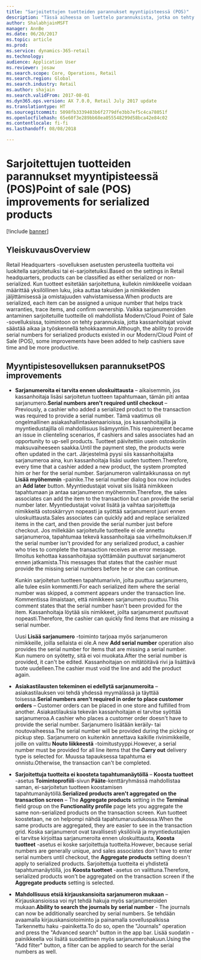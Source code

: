 ```yaml
---
title: "Sarjoitettujen tuotteiden parannukset myyntipisteessä (POS)"
description: "Tässä aiheessa on luettelo parannuksista, jotka on tehty sarjoitettuihin tuotteisiin ajan säästämiseksi ja tehokkuuden parantamiseksi."
author: ShalabhjainMSFT
manager: AnnBe
ms.date: 06/20/2017
ms.topic: article
ms.prod: 
ms.service: dynamics-365-retail
ms.technology: 
audience: Application User
ms.reviewer: josaw
ms.search.scope: Core, Operations, Retail
ms.search.region: Global
ms.search.industry: Retail
ms.author: shajain
ms.search.validFrom: 2017-08-01
ms.dyn365.ops.version: AX 7.0.0, Retail July 2017 update
ms.translationtype: HT
ms.sourcegitcommit: 5098fb3339403b6f2779dfe3bb7ef5c4ca78051f
ms.openlocfilehash: 65e60f3e289bb68ea055548299d58bca42e84c02
ms.contentlocale: fi-fi
ms.lasthandoff: 08/08/2018

---
```


# <a name="point-of-sale-pos-improvements-for-serialized-products"></a><span data-ttu-id="ea2b9-103">Sarjoitettujen tuotteiden parannukset myyntipisteessä (POS)</span><span class="sxs-lookup"><span data-stu-id="ea2b9-103">Point of sale (POS) improvements for serialized products</span></span>

[!include [banner](includes/banner.md)]

## <a name="overview"></a><span data-ttu-id="ea2b9-104">Yleiskuvaus</span><span class="sxs-lookup"><span data-stu-id="ea2b9-104">Overview</span></span> 
<span data-ttu-id="ea2b9-105">Retail Headquarters -sovelluksen asetusten perusteella tuotteita voi luokitella sarjoitetuiksi tai ei-sarjoitetuiksi.</span><span class="sxs-lookup"><span data-stu-id="ea2b9-105">Based on the settings in Retail headquarters, products can be classified as either serialized or non-serialized.</span></span> <span data-ttu-id="ea2b9-106">Kun tuotteet esitetään sarjoitettuna, kullekin nimikkeelle voidaan määrittää yksilöllinen luku, joka auttaa takuiden ja nimikkeiden jäljittämisessä ja omistajuuden vahvistamisessa.</span><span class="sxs-lookup"><span data-stu-id="ea2b9-106">When products are serialized, each item can be assigned a unique number that helps track warranties, trace items, and confirm ownership.</span></span> <span data-ttu-id="ea2b9-107">Vaikka sarjanumeroiden antaminen sarjoitetuille tuotteille oli mahdollista Modern/Cloud Point of Sale -sovelluksissa, toimintoon on tehty parannuksia, jotta kassanhoitajat voivat säästää aikaa ja työskennellä tehokkaammin.</span><span class="sxs-lookup"><span data-stu-id="ea2b9-107">Although, the ability to provide serial numbers for serialized products existed in our Modern/Cloud Point of Sale (POS), some improvements have been added to help cashiers save time and be more productive.</span></span>  

## <a name="pos-improvements"></a><span data-ttu-id="ea2b9-108">Myyntipistesovelluksen parannukset</span><span class="sxs-lookup"><span data-stu-id="ea2b9-108">POS improvements</span></span>

- <span data-ttu-id="ea2b9-109">**Sarjanumeroita ei tarvita ennen uloskuittausta** – aikaisemmin, jos kassanhoitaja lisäsi sarjoitetun tuotteen tapahtumaan, tämän piti antaa sarjanumero.</span><span class="sxs-lookup"><span data-stu-id="ea2b9-109">**Serial numbers aren't required until checkout** – Previously, a cashier who added a serialized product to the transaction was required to provide a serial number.</span></span> <span data-ttu-id="ea2b9-110">Tämä vaatimus oli ongelmallinen asiakashallintaskenaarioissa, jos kassanhoitajilla ja myyntiedustajilla oli mahdollisuus lisämyyntiin.</span><span class="sxs-lookup"><span data-stu-id="ea2b9-110">This requirement became an issue in clienteling scenarios, if cashiers and sales associates had an opportunity to up-sell products.</span></span> <span data-ttu-id="ea2b9-111">Tuotteet päivitettiin usein ostoskoriin maksuvaiheeseen saakka.</span><span class="sxs-lookup"><span data-stu-id="ea2b9-111">Until the payment step, the products were often updated in the cart.</span></span> <span data-ttu-id="ea2b9-112">Järjestelmä pyysi siis kassanhoitajalta sarjanumeroa aina, kun kassanhoitaja lisäsi uuden tuotteen.</span><span class="sxs-lookup"><span data-stu-id="ea2b9-112">Therefore, every time that a cashier added a new product, the system prompted him or her for the serial number.</span></span> <span data-ttu-id="ea2b9-113">Sarjanumeron valintaikkunassa on nyt **Lisää myöhemmin** -painike.</span><span class="sxs-lookup"><span data-stu-id="ea2b9-113">The serial number dialog box now includes an **Add later** button.</span></span> <span data-ttu-id="ea2b9-114">Myyntiedustajat voivat siis lisätä nimikkeen tapahtumaan ja antaa sarjanumeron myöhemmin.</span><span class="sxs-lookup"><span data-stu-id="ea2b9-114">Therefore, the sales associates can add the item to the transaction but can provide the serial number later.</span></span> <span data-ttu-id="ea2b9-115">Myyntiedustajat voivat lisätä ja vaihtaa sarjoitettuja nimikkeitä ostoskärryyn nopeasti ja syöttää sarjanumerot juuri ennen uloskuittausta.</span><span class="sxs-lookup"><span data-stu-id="ea2b9-115">Sales associates can quickly add and replace serialized items in the cart, and then provide the serial number just before checkout.</span></span> <span data-ttu-id="ea2b9-116">Jos millekään sarjoitetulle tuotteelle ei ole annettu sarjanumeroa, tapahtumaa tekevä kassanhoitaja saa virheilmoituksen.</span><span class="sxs-lookup"><span data-stu-id="ea2b9-116">If the serial number isn't provided for any serialized product, a cashier who tries to complete the transaction receives an error message.</span></span> <span data-ttu-id="ea2b9-117">Ilmoitus kehottaa kassanhoitajaa syöttämään puuttuvat sarjanumerot ennen jatkamista.</span><span class="sxs-lookup"><span data-stu-id="ea2b9-117">This messages that states that the cashier must provide the missing serial numbers before he or she can continue.</span></span>

    <span data-ttu-id="ea2b9-118">Kunkin sarjoitetun tuotteen tapahtumarivin, jolta puuttuu sarjanumero, alle tulee esiin kommentti.</span><span class="sxs-lookup"><span data-stu-id="ea2b9-118">For each serialized item where the serial number was skipped, a comment appears under the transaction line.</span></span> <span data-ttu-id="ea2b9-119">Kommentissa ilmaistaan, että nimikkeen sarjanumero puuttuu.</span><span class="sxs-lookup"><span data-stu-id="ea2b9-119">This comment states that the serial number hasn't been provided for the item.</span></span> <span data-ttu-id="ea2b9-120">Kassanhoitaja löytää siis nimikkeet, joilta sarjanumerot puuttuvat nopeasti.</span><span class="sxs-lookup"><span data-stu-id="ea2b9-120">Therefore, the cashier can quickly find items that are missing a serial number.</span></span>

    <span data-ttu-id="ea2b9-121">Uusi **Lisää sarjanumero** -toiminto tarjoaa myös sarjanumeron nimikkeille, joilla sellaista ei ole.</span><span class="sxs-lookup"><span data-stu-id="ea2b9-121">A new **Add serial number** operation also provides the serial number for items that are missing a serial number.</span></span> <span data-ttu-id="ea2b9-122">Kun numero on syötetty, sitä ei voi muokata.</span><span class="sxs-lookup"><span data-stu-id="ea2b9-122">After the serial number is provided, it can't be edited.</span></span> <span data-ttu-id="ea2b9-123">Kassanhoitajan on mitätöitävä rivi ja lisättävä tuote uudelleen.</span><span class="sxs-lookup"><span data-stu-id="ea2b9-123">The cashier must void the line and add the product again.</span></span> 
    
- <span data-ttu-id="ea2b9-124">**Asiakastilausten tekeminen ei edellytä sarjanumeroita** – asiakastilauksen voi tehdä yhdessä myymälässä ja täyttää toisessa.</span><span class="sxs-lookup"><span data-stu-id="ea2b9-124">**Serial numbers aren't required in order to place customer orders** – Customer orders can be placed in one store and fulfilled from another.</span></span> <span data-ttu-id="ea2b9-125">Asiakastilauksia tekevän kassanhoitajan ei tarvitse syöttää sarjanumeroa.</span><span class="sxs-lookup"><span data-stu-id="ea2b9-125">A cashier who places a customer order doesn't have to provide the serial number.</span></span> <span data-ttu-id="ea2b9-126">Sarjanumero lisätään keräily- tai noutovaiheessa.</span><span class="sxs-lookup"><span data-stu-id="ea2b9-126">The serial number will be provided during the picking or pickup step.</span></span> <span data-ttu-id="ea2b9-127">Sarjanumero on kuitenkin annettava kaikille rivinimikkeille, joille on valittu **Nouto liikkeestä** -toimitustyyppi.</span><span class="sxs-lookup"><span data-stu-id="ea2b9-127">However, a serial number must be provided for all line items that the **Carry out** delivery type is selected for.</span></span> <span data-ttu-id="ea2b9-128">Muussa tapauksessa tapahtuma ei onnistu.</span><span class="sxs-lookup"><span data-stu-id="ea2b9-128">Otherwise, the transaction can't be completed.</span></span>    
- <span data-ttu-id="ea2b9-129">**Sarjoitettuja tuotteita ei koosteta tapahtumanäytöllä** – **Koosta tuotteet** -asetus **Toimintoprofiili**-sivun **Pääte**-kenttäryhmässä mahdollistaa saman, ei-sarjoitetun tuotteen koostamisen tapahtumanäytöllä.</span><span class="sxs-lookup"><span data-stu-id="ea2b9-129">**Serialized products aren't aggregated on the transaction screen** – The **Aggregate products** setting in the **Terminal** field group on the **Functionality profile** page lets you aggregate the same non-serialized products on the transaction screen.</span></span> <span data-ttu-id="ea2b9-130">Kun tuotteet koostetaan, ne on helpompi nähdä tapahtumaruudukossa.</span><span class="sxs-lookup"><span data-stu-id="ea2b9-130">When the same products are aggregated, they are easier to see in the transaction grid.</span></span> <span data-ttu-id="ea2b9-131">Koska sarjanumerot ovat tavallisesti yksilöiviä ja myyntiedustajien ei tarvitse kirjoittaa sarjanumeroita ennen uloskuittausta, **Koosta tuotteet** -asetus ei koske sarjoitettuja tuotteita.</span><span class="sxs-lookup"><span data-stu-id="ea2b9-131">However, because serial numbers are generally unique, and sales associates don't have to enter serial numbers until checkout, the **Aggregate products** setting doesn't apply to serialized products.</span></span> <span data-ttu-id="ea2b9-132">Sarjoitettuja tuotteita ei yhdistetä tapahtumanäytöllä, jos **Koosta tuotteet** -asetus on valittuna.</span><span class="sxs-lookup"><span data-stu-id="ea2b9-132">Therefore, serialized products won't be aggregated on the transaction screen if the **Aggregate products** setting is selected.</span></span>
- <span data-ttu-id="ea2b9-133">**Mahdollisuus etsiä kirjauskansioita sarjanumeron mukaan** – Kirjauskansioissa voi nyt tehdä hakuja myös sarjanumeroiden mukaan.</span><span class="sxs-lookup"><span data-stu-id="ea2b9-133">**Ability to search the journals by serial number** - The journals can now be additionally searched by serial numbers.</span></span> <span data-ttu-id="ea2b9-134">Se tehdään avaamalla kirjauskansiotoiminto ja painamalla sovelluspalkissa Tarkennettu haku -painiketta.</span><span class="sxs-lookup"><span data-stu-id="ea2b9-134">To do so, open the "Journals" operation and press the "Advanced search" button in the app bar.</span></span> <span data-ttu-id="ea2b9-135">Lisää suodatin -painikkeella voi lisätä suodattimen myös sarjanumerohakuun.</span><span class="sxs-lookup"><span data-stu-id="ea2b9-135">Using the "Add filter" button, a filter can be applied to search for the serial numbers as well.</span></span>

